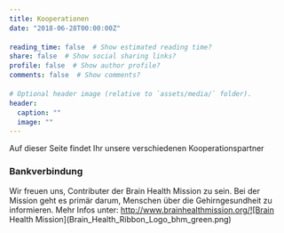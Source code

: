 ```yaml
---
title: Kooperationen
date: "2018-06-28T00:00:00Z"

reading_time: false  # Show estimated reading time?
share: false  # Show social sharing links?
profile: false  # Show author profile?
comments: false  # Show comments?

# Optional header image (relative to `assets/media/` folder).
header:
  caption: ""
  image: ""
---
```


Auf dieser Seite findet Ihr unsere verschiedenen Kooperationspartner

### Bankverbindung
Wir freuen uns, Contributer der Brain Health Mission zu sein. Bei der Mission geht es primär darum, Menschen über die Gehirngesundheit zu informieren. Mehr Infos unter: http://www.brainhealthmission.org/![Brain Health Mission](Brain_Health_Ribbon_Logo_bhm_green.png)



